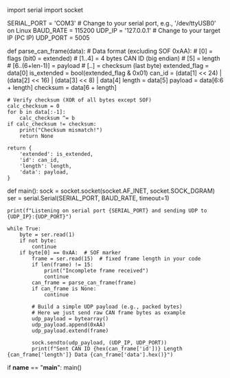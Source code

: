 import serial
import socket

SERIAL_PORT = 'COM3'      # Change to your serial port, e.g., '/dev/ttyUSB0' on Linux
BAUD_RATE = 115200
UDP_IP = '127.0.0.1'      # Change to your target IP (PC IP)
UDP_PORT = 5005

def parse_can_frame(data):
    # Data format (excluding SOF 0xAA):
    # [0] = flags (bit0 = extended)
    # [1..4] = 4 bytes CAN ID (big endian)
    # [5] = length
    # [6..(6+len-1)] = payload
    # [..] = checksum (last byte)
    extended_flag = data[0]
    is_extended = bool(extended_flag & 0x01)
    can_id = (data[1] << 24) | (data[2] << 16) | (data[3] << 8) | data[4]
    length = data[5]
    payload = data[6:6 + length]
    checksum = data[6 + length]

    # Verify checksum (XOR of all bytes except SOF)
    calc_checksum = 0
    for b in data[:-1]:
        calc_checksum ^= b
    if calc_checksum != checksum:
        print("Checksum mismatch!")
        return None

    return {
        'extended': is_extended,
        'id': can_id,
        'length': length,
        'data': payload,
    }

def main():
    sock = socket.socket(socket.AF_INET, socket.SOCK_DGRAM)
    ser = serial.Serial(SERIAL_PORT, BAUD_RATE, timeout=1)

    print(f"Listening on serial port {SERIAL_PORT} and sending UDP to {UDP_IP}:{UDP_PORT}")

    while True:
        byte = ser.read(1)
        if not byte:
            continue
        if byte[0] == 0xAA:  # SOF marker
            frame = ser.read(15)  # fixed frame length in your code
            if len(frame) != 15:
                print("Incomplete frame received")
                continue
            can_frame = parse_can_frame(frame)
            if can_frame is None:
                continue

            # Build a simple UDP payload (e.g., packed bytes)
            # Here we just send raw CAN frame bytes as example
            udp_payload = bytearray()
            udp_payload.append(0xAA)
            udp_payload.extend(frame)

            sock.sendto(udp_payload, (UDP_IP, UDP_PORT))
            print(f"Sent CAN ID {hex(can_frame['id'])} Length {can_frame['length']} Data {can_frame['data'].hex()}")

if __name__ == "__main__":
    main()
